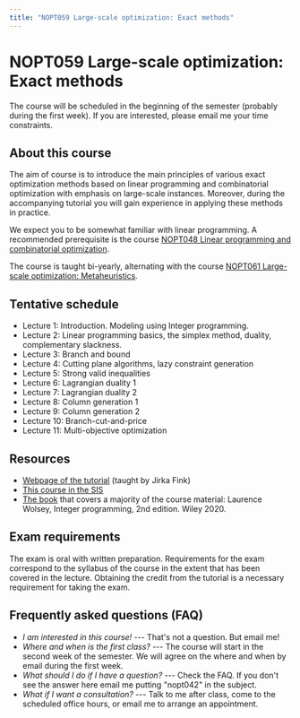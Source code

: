 ```yaml
---
title: "NOPT059 Large-scale optimization: Exact methods"
---
```


# NOPT059 Large-scale optimization: Exact methods

The course will be scheduled in the beginning of the semester (probably during the first week). If you are interested, please email me your time constraints.

## About this course

The aim of course is to introduce the main principles of various exact optimization methods based on linear programming and combinatorial optimization with emphasis on large-scale instances. Moreover, during the accompanying tutorial you will gain experience in applying these methods in practice.

We expect you to be somewhat familiar with linear programming. A recommended prerequisite is the course [NOPT048 Linear programming and combinatorial optimization](https://is.cuni.cz/studium/eng/predmety/index.php?do=predmet&kod=NOPT048).

The course is taught bi-yearly, alternating with the course [NOPT061 Large-scale optimization: Metaheuristics](https://www.is.cuni.cz/studium/eng/predmety/index.php?do=predmet&kod=NOPT061).
    
## Tentative schedule

* Lecture 1: Introduction. Modeling using Integer programming. 
* Lecture 2: Linear programming basics, the simplex method, duality, complementary slackness.
* Lecture 3: Branch and bound
* Lecture 4: Cutting plane algorithms, lazy constraint generation
* Lecture 5: Strong valid inequalities
* Lecture 6: Lagrangian duality 1
* Lecture 7: Lagrangian duality 2
* Lecture 8: Column generation 1
* Lecture 9: Column generation 2
* Lecture 10: Branch-cut-and-price
* Lecture 11: Multi-objective optimization


## Resources

* [Webpage of the tutorial](https://ktiml.mff.cuni.cz/~fink/teaching/) (taught by Jirka Fink)
* [This course in the SIS](https://is.cuni.cz/studium/eng/predmety/index.php?id=6f7ce010ae7b77faf147ab619b06a669&tid=&do=predmet&kod=NOPT059)
* [The book](https://onlinelibrary.wiley.com/doi/10.1002/9781119606475.oth1) that covers a majority of the course material: Laurence Wolsey, Integer programming, 2nd edition. Wiley 2020.

## Exam requirements

The exam is oral with written preparation. Requirements for the exam correspond to the syllabus of the course in the extent that has been covered in the lecture. Obtaining the credit from the tutorial is a necessary requirement for taking the exam.

## Frequently asked questions (FAQ)

* _I am interested in this course!_ --- That's not a question. But email me!
* _Where and when is the first class?_ --- The course will start in the second week of the semester. We will agree on the where and when by email during the first week.
* _What should I do if I have a question?_ --- Check the FAQ. If you don't see the answer here email me putting "nopt042" in the subject.
* _What if I want a consultation?_ --- Talk to me after class, come to the scheduled office hours, or email me to arrange an appointment.
